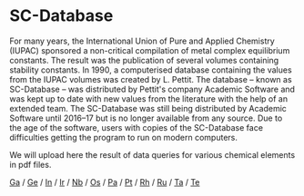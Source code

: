 # SC-Database

For many years, the International Union of Pure and Applied Chemistry (IUPAC) sponsored a non-critical compilation of metal complex equilibrium constants. The result was the publication of several volumes containing stability constants. In 1990, a computerised database containing the values from the IUPAC volumes was created by L. Pettit. The database – known as SC-Database – was distributed by Pettit's company Academic Software and was kept up to date with new values from the literature with the help of an extended team. The SC-Database was still being distributed by Academic Software until 2016–17 but is no longer available from any source. Due to the age of the software, users with copies of the SC-Database face difficulties getting the program to run on modern computers.

We will upload here the result of data queries for various chemical elements in pdf files.

[Ga](/docs/IUPAC/gallium.pdf)  /  [Ge](/docs/IUPAC/germanium.pdf)  /  [In](/docs/IUPAC/indium.pdf)  /  [Ir](/docs/IUPAC/iridium.pdf)  /  [Nb](/docs/IUPAC/niobium.pdf)  /  [Os](/docs/IUPAC/osmium.pdf)  /  [Pa](/docs/IUPAC/palladium.pdf)  /  [Pt](/docs/IUPAC/platinum.pdf)  /  [Rh](/docs/IUPAC/rhodium.pdf)  /  [Ru](/docs/IUPAC/rutheniumbo.pdf)  /  [Ta](/docs/IUPAC/tantalum.pdf)  /  [Te](/docs/IUPAC/tellurium.pdf)
